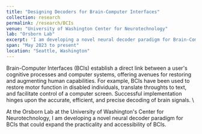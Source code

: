 ```yaml
---
title: "Designing Decoders for Brain-Computer Interfaces"
collection: research
permalink: /research/BCIs
venue: "University of Washington Center for Neurotechnology"
lab: "Orsborn Lab"
excerpt: 'I am developing a novel neural decoder paradigm for Brain-Computer Interfaces (BCIs) that could expand their practicality and accessibility. '
span: "May 2023 to present"
location: "Seattle, Washington"
---
```


Brain-Computer Interfaces (BCIs) establish a direct link between a user's cognitive processes and computer systems, offering avenues for restoring and augmenting human capabilities. For example, BCIs have been used to restore motor function in disabled individuals, translate throughts to text, and facilitate control of a computer screen. Successful implementation hinges upon the accurate, efficient, and precise decoding of brain signals. \

At the Orsborn Lab at the University of Washington's Center for Neurotechnology, I am developing a novel neural decoder paradigm for BCIs that could expand the practicality and accessibility of BCIs.
